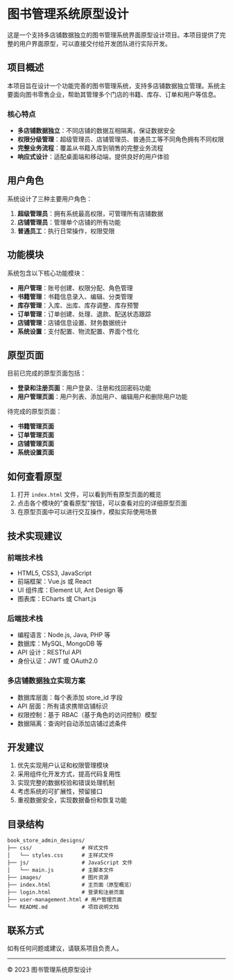 # 图书管理系统原型设计

这是一个支持多店铺数据独立的图书管理系统界面原型设计项目。本项目提供了完整的用户界面原型，可以直接交付给开发团队进行实际开发。

## 项目概述

本项目旨在设计一个功能完善的图书管理系统，支持多店铺数据独立管理。系统主要面向图书零售企业，帮助其管理多个门店的书籍、库存、订单和用户等信息。

### 核心特点

- **多店铺数据独立**：不同店铺的数据互相隔离，保证数据安全
- **权限分级管理**：超级管理员、店铺管理员、普通员工等不同角色拥有不同权限
- **完整业务流程**：覆盖从书籍入库到销售的完整业务流程
- **响应式设计**：适配桌面端和移动端，提供良好的用户体验

## 用户角色

系统设计了三种主要用户角色：

1. **超级管理员**：拥有系统最高权限，可管理所有店铺数据
2. **店铺管理员**：管理单个店铺的所有功能
3. **普通员工**：执行日常操作，权限受限

## 功能模块

系统包含以下核心功能模块：

- **用户管理**：账号创建、权限分配、角色管理
- **书籍管理**：书籍信息录入、编辑、分类管理
- **库存管理**：入库、出库、库存调整、库存预警
- **订单管理**：订单创建、处理、退款、配送状态跟踪
- **店铺管理**：店铺信息设置、财务数据统计
- **系统设置**：支付配置、物流配置、界面个性化

## 原型页面

目前已完成的原型页面包括：

- **登录和注册页面**：用户登录、注册和找回密码功能
- **用户管理页面**：用户列表、添加用户、编辑用户和删除用户功能

待完成的原型页面：

- **书籍管理页面**
- **订单管理页面**
- **店铺管理页面**
- **系统设置页面**

## 如何查看原型

1. 打开 `index.html` 文件，可以看到所有原型页面的概览
2. 点击各个模块的"查看原型"按钮，可以查看对应的详细原型页面
3. 在原型页面中可以进行交互操作，模拟实际使用场景

## 技术实现建议

### 前端技术栈

- HTML5, CSS3, JavaScript
- 前端框架：Vue.js 或 React
- UI 组件库：Element UI, Ant Design 等
- 图表库：ECharts 或 Chart.js

### 后端技术栈

- 编程语言：Node.js, Java, PHP 等
- 数据库：MySQL, MongoDB 等
- API 设计：RESTful API
- 身份认证：JWT 或 OAuth2.0

### 多店铺数据独立实现方案

- 数据库层面：每个表添加 store_id 字段
- API 层面：所有请求携带店铺标识
- 权限控制：基于 RBAC（基于角色的访问控制）模型
- 数据隔离：查询时自动添加店铺过滤条件

## 开发建议

1. 优先实现用户认证和权限管理模块
2. 采用组件化开发方式，提高代码复用性
3. 实现完整的数据校验和错误处理机制
4. 考虑系统的可扩展性，预留接口
5. 重视数据安全，实现数据备份和恢复功能

## 目录结构

```
book_store_admin_designs/
├── css/                # 样式文件
│   └── styles.css      # 主样式文件
├── js/                 # JavaScript 文件
│   └── main.js         # 主脚本文件
├── images/             # 图片资源
├── index.html          # 主页面（原型概览）
├── login.html          # 登录和注册页面
├── user-management.html # 用户管理页面
└── README.md           # 项目说明文档
```

## 联系方式

如有任何问题或建议，请联系项目负责人。

---

© 2023 图书管理系统原型设计 